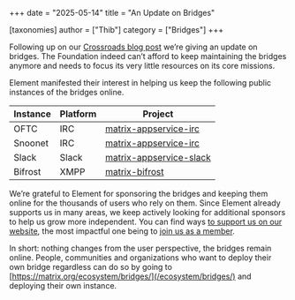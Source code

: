 +++
date = "2025-05-14"
title = "An Update on Bridges"

[taxonomies]
author = ["Thib"]
category = ["Bridges"]
+++

Following up on our [Crossroads blog post](/blog/2025/02/crossroads/) we’re giving an update on bridges. The Foundation indeed can’t afford to keep maintaining the bridges anymore and needs to focus its very little resources on its core missions. 

Element manifested their interest in helping us keep the following public instances of the bridges online.

| Instance | Platform | Project |
| -------- | -------- | ------- |
| OFTC     | IRC      | [matrix-appservice-irc](https://github.com/matrix-org/matrix-appservice-irc/) |
| Snoonet  | IRC      | [matrix-appservice-irc](https://github.com/matrix-org/matrix-appservice-irc/) |
| Slack    | Slack    | [matrix-appservice-slack](https://github.com/matrix-org/matrix-appservice-slack)  |
| Bifrost  | XMPP     | [matrix-bifrost](https://github.com/matrix-org/matrix-bifrost)  |

We’re grateful to Element for sponsoring the bridges and keeping them online for the thousands of users who rely on them. Since Element already supports us in many areas, we keep actively looking for additional sponsors to help us grow more independent. You can find ways [to support us on our website](/support/), the most impactful one being to [join us as a member](/membership/).

In short: nothing changes from the user perspective, the bridges remain online. People, communities and organizations who want to deploy their own bridge regardless can do so by going to [https://matrix.org/ecosystem/bridges/](/ecosystem/bridges/) and deploying their own instance.

